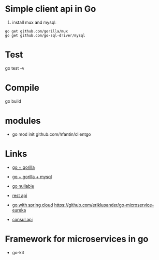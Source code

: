 # Simple client api in Go

1. install mux and mysql:

```
go get github.com/gorilla/mux
go get github.com/go-sql-driver/mysql
```

# Test

go test -v

# Compile

go build

# modules

- go mod init github.com/hfantin/clientgo

# Links

- [go + gorilla](https://medium.com/@rafaelacioly/construindo-uma-api-restful-com-go-d6007e4faff6)
- [go + gorilla + mysql](https://medium.com/@kelvin_sp/building-and-testing-a-rest-api-in-golang-using-gorilla-mux-and-mysql-1f0518818ff6)
- [go nullable](https://medium.com/aubergine-solutions/how-i-handled-null-possible-values-from-database-rows-in-golang-521fb0ee267)
- [rest api](https://medium.com/@adigunhammedolalekan/build-and-deploy-a-secure-rest-api-with-go-postgresql-jwt-and-gorm-6fadf3da505b)
- [go with spring cloud](https://callistaenterprise.se/blogg/teknik/2016/05/27/building-a-microservice-with-golang/)
  https://github.com/eriklupander/go-microservice-eureka

- [consul api](https://github.com/hashicorp/consul/blob/master/api/api.go)

# Framework for microservices in go

- go-kit

